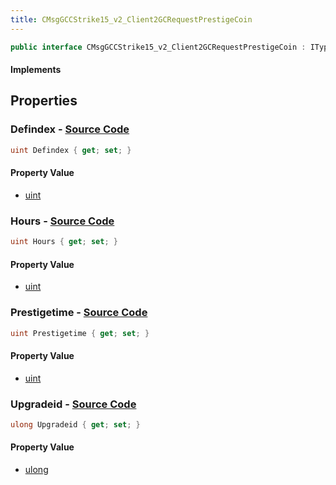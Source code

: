 ```yaml
---
title: CMsgGCCStrike15_v2_Client2GCRequestPrestigeCoin
---
```


```csharp
public interface CMsgGCCStrike15_v2_Client2GCRequestPrestigeCoin : ITypedProtobuf<CMsgGCCStrike15_v2_Client2GCRequestPrestigeCoin>, INativeHandle
```

#### Implements

## Properties

### **Defindex** - [Source Code](https://github.com/swiftly-solution/swiftlys2/blob/main/managed/src/SwiftlyS2.Generated/Protobufs/Interfaces/CMsgGCCStrike15_v2_Client2GCRequestPrestigeCoin.cs#L13)

```csharp
uint Defindex { get; set; }
```

#### Property Value

- [uint](https://learn.microsoft.com/dotnet/api/system.uint32)

### **Hours** - [Source Code](https://github.com/swiftly-solution/swiftlys2/blob/main/managed/src/SwiftlyS2.Generated/Protobufs/Interfaces/CMsgGCCStrike15_v2_Client2GCRequestPrestigeCoin.cs#L19)

```csharp
uint Hours { get; set; }
```

#### Property Value

- [uint](https://learn.microsoft.com/dotnet/api/system.uint32)

### **Prestigetime** - [Source Code](https://github.com/swiftly-solution/swiftlys2/blob/main/managed/src/SwiftlyS2.Generated/Protobufs/Interfaces/CMsgGCCStrike15_v2_Client2GCRequestPrestigeCoin.cs#L22)

```csharp
uint Prestigetime { get; set; }
```

#### Property Value

- [uint](https://learn.microsoft.com/dotnet/api/system.uint32)

### **Upgradeid** - [Source Code](https://github.com/swiftly-solution/swiftlys2/blob/main/managed/src/SwiftlyS2.Generated/Protobufs/Interfaces/CMsgGCCStrike15_v2_Client2GCRequestPrestigeCoin.cs#L16)

```csharp
ulong Upgradeid { get; set; }
```

#### Property Value

- [ulong](https://learn.microsoft.com/dotnet/api/system.uint64)

